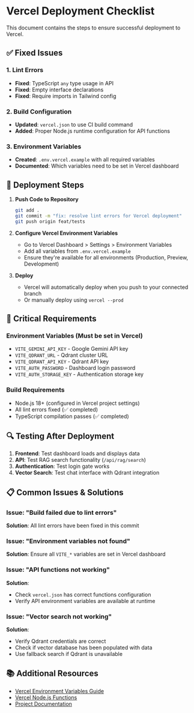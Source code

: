 # Vercel Deployment Checklist

This document contains the steps to ensure successful deployment to Vercel.

## ✅ Fixed Issues

### 1. Lint Errors

- **Fixed**: TypeScript `any` type usage in API
- **Fixed**: Empty interface declarations
- **Fixed**: Require imports in Tailwind config

### 2. Build Configuration

- **Updated**: `vercel.json` to use CI build command
- **Added**: Proper Node.js runtime configuration for API functions

### 3. Environment Variables

- **Created**: `.env.vercel.example` with all required variables
- **Documented**: Which variables need to be set in Vercel dashboard

## 🔧 Deployment Steps

1. **Push Code to Repository**

   ```bash
   git add .
   git commit -m "fix: resolve lint errors for Vercel deployment"
   git push origin feat/tests
   ```

2. **Configure Vercel Environment Variables**

   - Go to Vercel Dashboard > Settings > Environment Variables
   - Add all variables from `.env.vercel.example`
   - Ensure they're available for all environments (Production, Preview, Development)

3. **Deploy**
   - Vercel will automatically deploy when you push to your connected branch
   - Or manually deploy using `vercel --prod`

## 🚨 Critical Requirements

### Environment Variables (Must be set in Vercel)

- `VITE_GEMINI_API_KEY` - Google Gemini API key
- `VITE_QDRANT_URL` - Qdrant cluster URL
- `VITE_QDRANT_API_KEY` - Qdrant API key
- `VITE_AUTH_PASSWORD` - Dashboard login password
- `VITE_AUTH_STORAGE_KEY` - Authentication storage key

### Build Requirements

- Node.js 18+ (configured in Vercel project settings)
- All lint errors fixed (✅ completed)
- TypeScript compilation passes (✅ completed)

## 🔍 Testing After Deployment

1. **Frontend**: Test dashboard loads and displays data
2. **API**: Test RAG search functionality (`/api/rag/search`)
3. **Authentication**: Test login gate works
4. **Vector Search**: Test chat interface with Qdrant integration

## 📋 Common Issues & Solutions

### Issue: "Build failed due to lint errors"

**Solution**: All lint errors have been fixed in this commit

### Issue: "Environment variables not found"

**Solution**: Ensure all `VITE_*` variables are set in Vercel dashboard

### Issue: "API functions not working"

**Solution**:

- Check `vercel.json` has correct functions configuration
- Verify API environment variables are available at runtime

### Issue: "Vector search not working"

**Solution**:

- Verify Qdrant credentials are correct
- Check if vector database has been populated with data
- Use fallback search if Qdrant is unavailable

## 📚 Additional Resources

- [Vercel Environment Variables Guide](https://vercel.com/docs/concepts/projects/environment-variables)
- [Vercel Node.js Functions](https://vercel.com/docs/concepts/functions/serverless-functions)
- [Project Documentation](./README.md)

